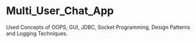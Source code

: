 # Multi_User_Chat_App
Used Concepts of OOPS, GUI, JDBC, Socket Programming, Design Patterns and Logging Techniques.
